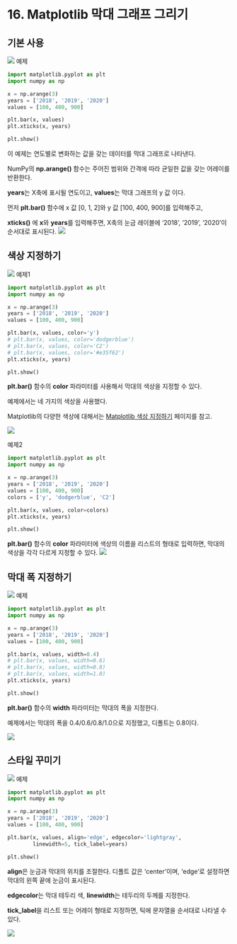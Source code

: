 # 16. Matplotlib 막대 그래프 그리기
## 기본 사용
![](Images/2023-05-06-19-25-25.png)
예제  
```python
import matplotlib.pyplot as plt
import numpy as np

x = np.arange(3)
years = ['2018', '2019', '2020']
values = [100, 400, 900]

plt.bar(x, values)
plt.xticks(x, years)

plt.show()
```
이 예제는 연도별로 변화하는 값을 갖는 데이터를 막대 그래프로 나타낸다.

NumPy의 **np.arange()** 함수는 주어진 범위와 간격에 따라 균일한 값을 갖는 어레이를 반환한다.

**years**는 X축에 표시될 연도이고, **values**는 막대 그래프의 y 값 이다.

먼저 **plt.bar()** 함수에 x 값 [0, 1, 2]와 y 값 [100, 400, 900]를 입력해주고,

**xticks()** 에 **x**와 **years**를 입력해주면, X축의 눈금 레이블에 ‘2018’, ‘2019’, ‘2020’이 순서대로 표시된다.
![](Images/2023-05-06-19-28-09.png)

## 색상 지정하기
![](Images/2023-05-06-19-28-23.png)
예제1  
```python
import matplotlib.pyplot as plt
import numpy as np

x = np.arange(3)
years = ['2018', '2019', '2020']
values = [100, 400, 900]

plt.bar(x, values, color='y')
# plt.bar(x, values, color='dodgerblue')
# plt.bar(x, values, color='C2')
# plt.bar(x, values, color='#e35f62')
plt.xticks(x, years)

plt.show()
```
**plt.bar()** 함수의 **color** 파라미터를 사용해서 막대의 색상을 지정할 수 있다.

예제에서는 네 가지의 색상을 사용했다.

Matplotlib의 다양한 색상에 대해서는 [Matplotlib 색상 지정하기](https://github.com/trustyourse1f/TIL/blob/master/Data_Visualization/Matplotlib/Matplotlib%20Tutorial%20-%20%ED%8C%8C%EC%9D%B4%EC%8D%AC%EC%9C%BC%EB%A1%9C%20%EB%8D%B0%EC%9D%B4%ED%84%B0%20%EC%8B%9C%EA%B0%81%ED%99%94%20%ED%95%98%EA%B8%B0/08.%20Matplotlib%20%EC%83%89%EC%83%81%20%EC%A7%80%EC%A0%95%ED%95%98%EA%B8%B0.md) 페이지를 참고.

![](Images/2023-05-06-19-30-07.png)

예제2
```python
import matplotlib.pyplot as plt
import numpy as np

x = np.arange(3)
years = ['2018', '2019', '2020']
values = [100, 400, 900]
colors = ['y', 'dodgerblue', 'C2']

plt.bar(x, values, color=colors)
plt.xticks(x, years)

plt.show()
```
**plt.bar()** 함수의 **color** 파라미터에 색상의 이름을 리스트의 형태로 입력하면, 막대의 색상을 각각 다르게 지정할 수 있다.
![](Images/2023-05-06-19-31-39.png)

## 막대 폭 지정하기
![](Images/2023-05-06-19-32-15.png)
예제  
```python
import matplotlib.pyplot as plt
import numpy as np

x = np.arange(3)
years = ['2018', '2019', '2020']
values = [100, 400, 900]

plt.bar(x, values, width=0.4)
# plt.bar(x, values, width=0.6)
# plt.bar(x, values, width=0.8)
# plt.bar(x, values, width=1.0)
plt.xticks(x, years)

plt.show()
```
**plt.bar()** 함수의 **width** 파라미터는 막대의 폭을 지정한다.

예제에서는 막대의 폭을 0.4/0.6/0.8/1.0으로 지정했고, 디폴트는 0.8이다.

![](Images/2023-05-06-19-33-11.png)

## 스타일 꾸미기
![](Images/2023-05-06-19-33-24.png)
예제  
```python
import matplotlib.pyplot as plt
import numpy as np

x = np.arange(3)
years = ['2018', '2019', '2020']
values = [100, 400, 900]

plt.bar(x, values, align='edge', edgecolor='lightgray',
        linewidth=5, tick_label=years)

plt.show()
```
**align**은 눈금과 막대의 위치를 조절한다. 디폴트 값은 ‘center’이며, ‘edge’로 설정하면 막대의 왼쪽 끝에 눈금이 표시된다.

**edgecolor**는 막대 테두리 색, **linewidth**는 테두리의 두께를 지정한다.

**tick_label**을 리스트 또는 어레이 형태로 지정하면, 틱에 문자열을 순서대로 나타낼 수 있다.

![](Images/2023-05-06-19-35-01.png)